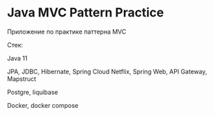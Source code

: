 # Java MVC Pattern Practice

Приложение по практике паттерна MVC

Стек:

Java 11

JPA, JDBC, Hibernate, Spring Cloud Netflix, Spring Web, API Gateway, Mapstruct

Postgre, liquibase

Docker, docker compose

